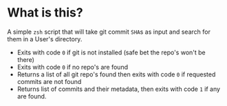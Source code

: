 # What is this? 

A simple `zsh` script that will take git commit `SHA`s as input and search for them in a User's directory. 

- Exits with code `0` if git is not installed (safe bet the repo's won't be there)
- Exits with code `0` if no repo's are found 
- Returns a list of all git repo's found then exits with code `0` if requested commits are not found 
- Returns list of commits and their metadata, then exits with code `1` if any are found. 